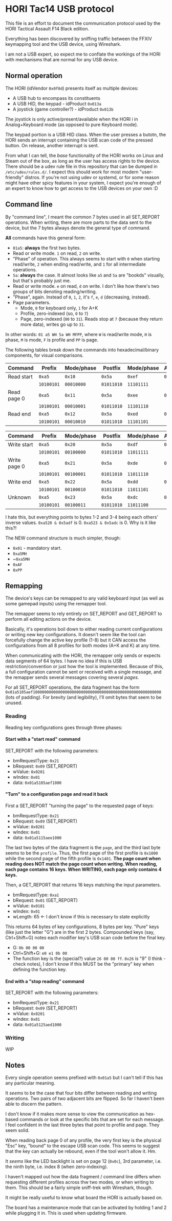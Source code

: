 # HORI Tac14 USB protocol

This file is an effort to document the communication protocol used by the HORI
Tactical Assault F14 Black edition.

Everything has been discovered by sniffing traffic between the FFXIV keymapping
tool and the USB device, using Wireshark.

I am not a USB expert, so expect me to conflate the workings of the HORI with
mechanisms that are normal for any USB device.

## Normal operation

The HORI (idVendor `0x0f0d`) presents itself as multiple devices:

- A USB hub to encompass its constituents
- A USB HID, the keypad - idProduct `0x013a`
- A joystick (game controller?) - idProduct `0x013b`

The joystick is only active/present/available when the HORI i in Analog+Keyboard
mode (as opposed to pure Keyboard mode).

The keypad portion is a USB HID class. When the user presses a butotn, the HORI
sends an interrupt containing the USB scan code of the pressed button. On
release, another interrupt is sent.

From what I can tell, the *base* functionality of the HORI works on Linux and
Steam out of the box, as long as the user has access rights to the device.
There should be a udev rule file in this repository that can be dumped in
`/etc/udev/rules.d/`. I expect this should work for most modern "user-friendly"
distros. If you're not using udev or systemd, or for some reason might have
other spicy features in your system, I expect you're enough of an expert to know
how to get access to the USB devices on your own :D

## Command line

By "command line", I meant the common 7 bytes used in all SET_REPORT operations.
When writing, there are more parts to the data sent to the device, but the 7
bytes always denote the general type of command.

**All** commands have this general form:

- `01a5`: **always** the first two bytes.
- Read or write mode. `1` on read, `2` on write.
- "Phase" of operation. This always seems to start with `0` when starting read/write, `2` when ending read/write, and `1` for all intermediate operations.
- `5a`: **always** the case. It almost looks like `a5` and `5a` are "bookds" visually, but that's probably just me.
- Read or write mode. `e` on read, `d` on write. I don't like how there's two groups of bits denoting reading/writing.
- "Phase", again. Instead of `0`, `1`, `2`, it's `f`, `e`, `d` (decreasing, instead).
- Page parameters.
  - Mode, `0` for keyboard only, `1` for A+K
  - Profile, zero-indexed (so, `0` to `7`)
  - Page, zero-indexed (`00` to `31`). Reads stop at `7` (because they return more data), writes go up to `31`.

In other words: `01 a5 WH 5a WH MFPP`, where `W` is read/write mode, `H` is phase, `M` is mode, `F` is profile and `PP` is page.

The following tables break down the commands into hexadecimal/binary components, for visual comparisons.

| Command     | Prefix     | Mode/phase   | Postfix    | Mode/phase     | Analog/Profile | Page   |
| ----------- | ---------- | ------------ | ---------- | -------------- | -------------- | ------ |
| Read start  | `0xa5`     | `0x10`       | `0x5a`     | `0xef`         | `0x11`         | `0x00` |
|             | `10100101` | `00010000`   | `01011010` | `11101111`     |                |        |
| Read page 0 | `0xa5`     | `0x11`       | `0x5a`     | `0xee`         | `0x11`         | `0x00` |
|             | `10100101` | `00010001`   | `01011010` | `11101110`     |                |        |
| Read end    | `0xa5`     | `0x12`       | `0x5a`     | `0xed`         | `0x11`         | `0x00` |
|             | `10100101` | `00010010`   | `01011010` | `11101101`     |                |        |


| Command     | Prefix     | Mode/phase   | Postfix    | Mode/phase     | Analog/Profile | Page   |
| ----------- | ---------- | ------------ | ---------- | -------------- | -------------- | ------ |
| Write start | `0xa5`     | `0x20`       | `0x5a`     | `0xdf`         | `0x11`         | `0x00` |
|             | `10100101` | `00100000`   | `01011010` | `11011111`     |                |        |
| Write page 0| `0xa5`     | `0x21`       | `0x5a`     | `0xde`         | `0x11`         | `0x00` |
|             | `10100101` | `00100001`   | `01011010` | `11011110`     |                |        |
| Write end   | `0xa5`     | `0x22`       | `0x5a`     | `0xdd`         | `0x11`         | `0x00` |
|             | `10100101` | `00100010`   | `01011010` | `11011101`     |                |        |
| Unknown     | `0xa5`     | `0x23`       | `0x5a`     | `0xdc`         | `0x11`         | `0x00` |
|             | `10100101` | `00100011`   | `01011010` | `11011100`     |                |        |

I hate this, but everything points to bytes 1-2 and 3-4 being each others'
inverse values. `0xa520 & 0x5adf` is 0. `0xa523 & 0x5adc` is 0. Why is it like
this?!

The NEW command structure is much simpler, though:

- `0x01` - mandatory start.
- `0xa5MH`
- ~`0xa5MH`
- `0xAF`
- `0xPP`

## Remapping

The device's keys can be remapped to any valid keyboard input (as well as some
gamepad inputs) using the remapper tool.

The remapper seems to rely entirely on SET_REPORT and GET_REPORT to perform all
editing actions on the device.

Basically, it's operations boil down to either reading current configurations or
writing new key configurations. It doesn't seem like the tool can forcefully
change the active key profile (1-8) but it CAN access the configurations from
all 8 profiles for both modes (A+K and K) at any time.

When communicating with the HORI, the remapper only sends or expects data
segments of 64 bytes. I have no idea if this is USB restriction/convention or
just how the tool is implemented. Because of this, a full configuration cannot
be sent or received with a single message, and the remapper sends several
messages covering several *pages*.

For all SET_REPORT operations, the data fragment has the form `0x01a5105aef10000000000000000000000000000000000000000000000000000000` (lots of padding). For brevity (and legibility), I'll omit bytes that seem to be unused.

### Reading

Reading key configurations goes through three phases:

#### Start with a "start read" command

SET_REPORT with the following parameters:

- bmRequestType: `0x21`
- bRequest: `0x09` (SET_REPORT)
- wValue: `0x0201`
- wIndex: `0x01`
- data: `0x01a5105aef1000`

#### "Turn" to a configuration page and read it back

First a SET_REPORT "turning the page" to the requested page of keys:

- bmRequestType: `0x21`
- bRequest: `0x09` (SET_REPORT)
- wValue: `0x0201`
- wIndex: `0x01`
- data: `0x01a5115aee1000`

The last two bytes of the data fragment is the `page`, and the third last byte
seems to be the `profile`. Thus, the first page of the first profile is `0x1000`
while the second page of the fifth profile is `0x1401`. **The page count when
reading does NOT match the page count when writing. When reading, each page
contains 16 keys. When WRITING, each page only contains 4 keys.**

Then, a GET_REPORT that returns 16 keys matching the input parameters.

- bmRequestType: `0xa1`
- bRequest: `0x01` (GET_REPORT)
- wValue: `0x0101`
- wIndex: `0x01`
- wLength: 65 <- I don't know if this is necessary to state explicitly

This returns 64 bytes of key configurations, 8 bytes per key. "Pure" keys (like
just the letter "G") are in the first 2 bytes. Compounded keys (say,
Ctrl+Shift+G) notes each modifier key's USB scan code before the final key.

- G: `0b 00 00 00`
- Ctrl+Shift+G: `e0 e1 0b 00`
- The function key is the (special?) value `26 00 00 ff`. `0x26` is "9" (I think - check notes), I don't know if this MUST be the "primary" key when defining the
function key.

#### End with a "stop reading" command

SET_REPORT with the following parameters:

- bmRequestType: `0x21`
- bRequest: `0x09` (SET_REPORT)
- wValue: `0x0201`
- wIndex: `0x01`
- data: `0x01a5125aed1000`

### Writing

WIP

## Notes

Every single operation seems prefixed with `0x01a5` but I can't tell if this has
any particular meaning.

It *seems* to be the case that four bits differ between reading and writing
operations. Two pairs of two adjacent bits are flipped. So far I haven't been
able to discern the pattern.

I don't know if it makes more sense to view the communication as hex-based
commands or look at the specific bits that are set for each message. I feel
confident in the last three bytes that point to profile and page. They seem
solid.

When reading back page 0 of any profile, the very first key is the physical
"Esc" key, "bound" to the escape USB scan code. This seems to suggest that the
key can actually be rebound, even if the tool won't allow it. Hm.

It *seems* like the LED backlight is set on page 12 (`0x0c`), 3rd parameter,
i.e. the ninth byte, i.e. index 8 (when zero-indexing).

I haven't mapped out how the data fragment / command line differs when
requesting different profiles across thw two modes, or when writing to them.
This should be a fairly simple sniff-trek with Wireshark, though.

It might be really useful to know what board the HORI is actually based on.

The board has a maintenance mode that can be activated by holding 1 and 2 while
plugging it in. This is used when updating firmware.